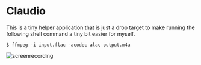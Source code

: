 # Claudio

This is a tiny helper application that is just a drop target to make running the following shell command a tiny bit easier for myself.

```shell
$ ffmpeg -i input.flac -acodec alac output.m4a
```

![screenrecording](https://user-images.githubusercontent.com/2625584/82937341-49c55e80-9f90-11ea-99f5-7a50522b76b6.gif)

